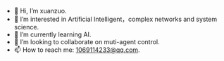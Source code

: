 - 👋 Hi, I’m xuanzuo.
- 👀 I’m interested in Artificial Intelligent，complex networks and system science.
- 🌱 I’m currently learning AI.
- 💞️ I’m looking to collaborate on muti-agent control.
- 📫 How to reach me: 1069114233@qq.com.

<!---
guanzhongzx/guanzhongzx is a ✨ special ✨ repository because its `README.md` (this file) appears on your GitHub profile.
You can click the Preview link to take a look at your changes.
--->
